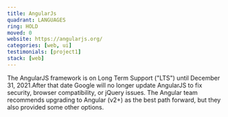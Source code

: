 ```yaml
---
title: AngularJs
quadrant: LANGUAGES
ring: HOLD
moved: 0
website: https://angularjs.org/
categories: [web, ui]
testimonials: [project1]
stack: [web]
---
```


The AngularJS framework is on Long Term Support ("LTS") until December 31, 2021.After that date Google will no longer update AngularJS to fix security, browser compatibility, or jQuery issues. The Angular team recommends upgrading to Angular (v2+) as the best path forward, but they also provided some other options.

